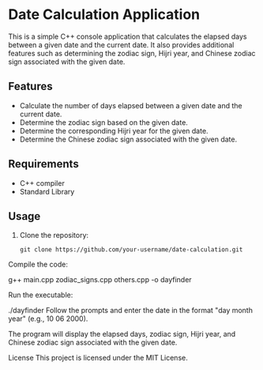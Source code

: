 # Date Calculation Application

This is a simple C++ console application that calculates the elapsed days between a given date and the current date. It also provides additional features such as determining the zodiac sign, Hijri year, and Chinese zodiac sign associated with the given date.

## Features

- Calculate the number of days elapsed between a given date and the current date.
- Determine the zodiac sign based on the given date.
- Determine the corresponding Hijri year for the given date.
- Determine the Chinese zodiac sign associated with the given date.

## Requirements

- C++ compiler
- Standard Library

## Usage

1. Clone the repository:

   ```shell
   git clone https://github.com/your-username/date-calculation.git
Compile the code:


g++ main.cpp zodiac_signs.cpp others.cpp -o dayfinder

Run the executable:

./dayfinder
Follow the prompts and enter the date in the format "day month year" (e.g., 10 06 2000).

The program will display the elapsed days, zodiac sign, Hijri year, and Chinese zodiac sign associated with the given date.

License
This project is licensed under the MIT License.